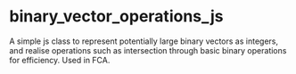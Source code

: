 # binary_vector_operations_js
A simple js class to represent potentially large  binary vectors as integers, and realise operations such as intersection through basic binary operations for efficiency. Used in FCA.
